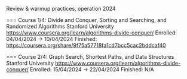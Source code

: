 Review & warmup practices, operation 2024

===
Course 1/4: Divide and Conquer, Sorting and Searching, and Randomized Algorithms
 Stanford University
 https://www.coursera.org/learn/algorithms-divide-conquer/
 Enrolled: 04/04/2024 -> 10/04/2024
 Finished: https://coursera.org/share/9f75a57718fa1cd7bcc5cac2bddcaf40

===
Course 2/4: Graph Search, Shortest Paths, and Data Structures
 Stanford University
 https://www.coursera.org/learn/algorithms-divide-conquer/
 Enrolled: 15/04/2024 -> 22/04/2024
 Finished: N/A




